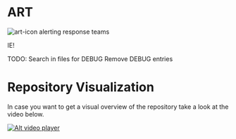 # ART
![art-icon](http://bamb.at/hdpi.png) alerting response teams

IE!


TODO:
Search in files for DEBUG
Remove DEBUG entries

# Repository Visualization
In case you want to get a visual overview of the repository take a look at the video below.

[![Alt video player](http://bamb.at/player.png)](http://bamb.at/art_visualization.webm)
